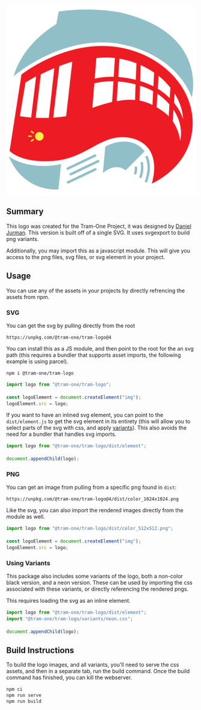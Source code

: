 <p align="center">
  <img src="logo.svg" width="512" />
</p>

## Summary

This logo was created for the Tram-One Project, it was designed by [Daniel Jurman](https://danieljurman.com/).
This version is built off of a single SVG. It uses svgexport to build png variants.

Additionally, you may import this as a javascript module. This will give you access to the png files, svg files, or svg element in your project.

## Usage

You can use any of the assets in your projects by directly refrencing the assets from npm.

### SVG

You can get the svg by pulling directly from the root

```
https://unpkg.com/@tram-one/tram-logo@4
```

You can install this as a JS module, and then point to the root for the an svg path (this requires a bundler that supports asset imports, the following example is using parcel).

```
npm i @tram-one/tram-logo
```

```js
import logo from "@tram-one/tram-logo";

const logoElement = document.createElement("img");
logoElement.src = logo;
```

If you want to have an inlined svg element, you can point to the `dist/element.js` to get the svg element in its entirety (this will allow you to select parts of the svg with css, and apply [variants](#using-variants)). This also avoids the need for a bundler that handles svg imports.

```js
import logo from "@tram-one/tram-logo/dist/element";

document.appendChild(logo);
```

### PNG

You can get an image from pulling from a specific png found in `dist`:

```
https://unpkg.com/@tram-one/tram-logo@4/dist/color_1024x1024.png
```

Like the svg, you can also import the rendered images directly from the module as well.

```js
import logo from "@tram-one/tram-logo/dist/color_512x512.png";

const logoElement = document.createElement("img");
logoElement.src = logo;
```

### Using Variants

This package also includes some variants of the logo, both a non-color black version, and a neon version. These can be used by importing the css associated with these variants, or directly referencing the rendered pngs.

This requires loading the svg as an inline element.

```js
import logo from "@tram-one/tram-logo/dist/element";
import "@tram-one/tram-logo/variants/neon.css";

document.appendChild(logo);
```

## Build Instructions

To build the logo images, and all variants, you'll need to serve the css assets, and then in a separate tab, run the build command. Once the build command has finished, you can kill the webserver.

```
npm ci
npm run serve
npm run build
```
